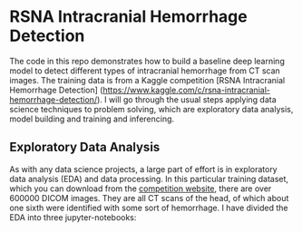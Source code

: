 # RSNA Intracranial Hemorrhage Detection

The code in this repo demonstrates how to build a baseline deep learning model to detect different types of intracranial hemorrhage from CT scan images. The training data is from a Kaggle competition [RSNA Intracranial Hemorrhage Detection] (https://www.kaggle.com/c/rsna-intracranial-hemorrhage-detection/). I will go through the usual steps applying data science techniques to problem solving, which are exploratory data analysis, model building and training and inferencing.

## Exploratory Data Analysis

As with any data science projects, a large part of effort is in exploratory data analysis (EDA) and data processing. In this particular training dataset, which you can download from the [competition website](https://www.kaggle.com/c/rsna-intracranial-hemorrhage-detection/), there are over 600000 DICOM images. They are all CT scans of the head, of which about one sixth were identified with some sort of hemorrhage. I have divided the EDA into three jupyter-notebooks:
